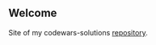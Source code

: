 ## Welcome

Site of my codewars-solutions [repository](https://github.com/iA0N/Codewars-solutions).

